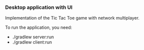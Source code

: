 

### Desktop application with UI

Implementation of  the Tic Tac Toe game with network multiplayer.

To run the application, you need:
* ./gradlew server:run
* ./gradlew client:run
